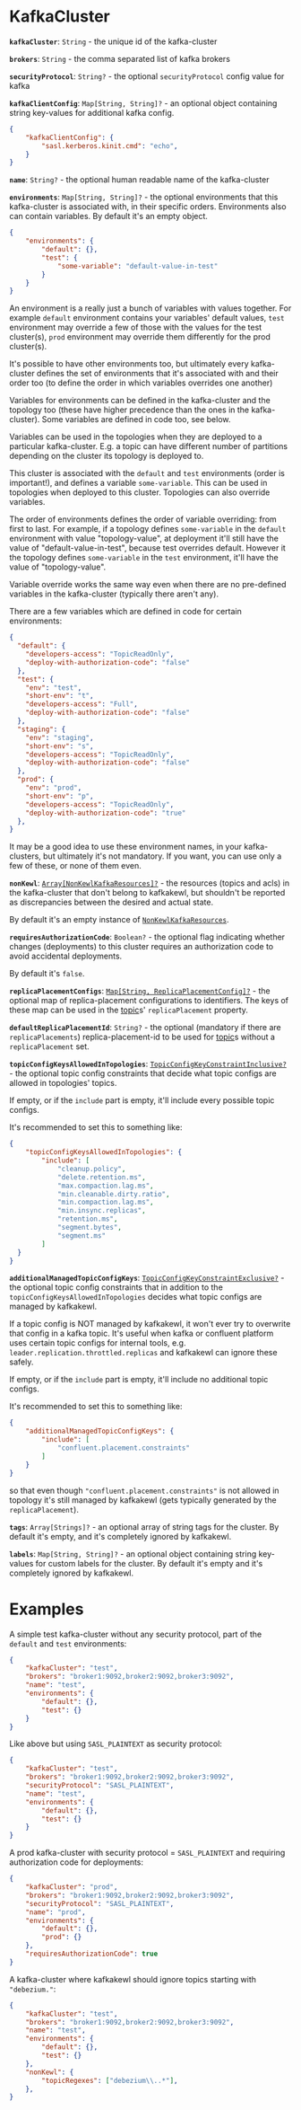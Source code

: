 # KafkaCluster

**`kafkaCluster`**: `String` - the unique id of the kafka-cluster

**`brokers`**: `String` - the comma separated list of kafka brokers

**`securityProtocol`**: `String?` - the optional `securityProtocol` config value for kafka

**`kafkaClientConfig`**: `Map[String, String]?` - an optional object containing string key-values for additional kafka config.

```json
{
    "kafkaClientConfig": {
        "sasl.kerberos.kinit.cmd": "echo",
    }
}
```

**`name`**: `String?` - the optional human readable name of the kafka-cluster

**`environments`**: `Map[String, String]?` - the optional environments that this kafka-cluster is associated with, in their specific orders. Environments also can contain variables. By default it's an empty object.

```json
{
    "environments": {
        "default": {},
        "test": {
            "some-variable": "default-value-in-test"
        }
    }
}
```

An environment is a really just a bunch of variables with values together. For example `default` environment contains your variables' default values, `test` environment may override a few of those with the values for the test cluster(s), `prod` environment may override them differently for the prod cluster(s).

It's possible to have other environments too, but ultimately every kafka-cluster defines the set of environments that it's associated with and their order too (to define the order in which variables overrides one another)

Variables for environments can be defined in the kafka-cluster and the topology too (these have higher precedence than the ones in the kafka-cluster). Some variables are defined in code too, see below.

Variables can be used in the topologies when they are deployed to a particular kafka-cluster. E.g. a topic can have different number of partitions depending on the cluster its topology is deployed to.

This cluster is associated with the `default` and `test` environments (order is important!), and defines a variable `some-variable`. This can be used in topologies when deployed to this cluster. Topologies can also override variables.

The order of environments defines the order of variable overriding: from first to last. For example, if a topology defines `some-variable` in the `default` environment with value "topology-value", at deployment it'll still have the value of "default-value-in-test", because test overrides default. However it the topology defines `some-variable` in the `test` environment, it'll have the value of "topology-value".

Variable override works the same way even when there are no pre-defined variables in the kafka-cluster (typically there aren't any).

There are a few variables which are defined in code for certain environments:
```json
{
  "default": {
    "developers-access": "TopicReadOnly",
    "deploy-with-authorization-code": "false"
  },
  "test": {
    "env": "test",
    "short-env": "t",
    "developers-access": "Full",
    "deploy-with-authorization-code": "false"
  },
  "staging": {
    "env": "staging",
    "short-env": "s",
    "developers-access": "TopicReadOnly",
    "deploy-with-authorization-code": "false"
  },
  "prod": {
    "env": "prod",
    "short-env": "p",
    "developers-access": "TopicReadOnly",
    "deploy-with-authorization-code": "true"
  },
}
```

It may be a good idea to use these environment names, in your kafka-clusters, but ultimately it's not mandatory. If you want, you can use only a few of these, or none of them even.

**`nonKewl`**: [`Array[NonKewlKafkaResources]?`](NonKewlKafkaResources.md) - the resources (topics and acls) in the kafka-cluster that don't belong to kafkakewl, but shouldn't be reported as discrepancies between the desired and actual state.

By default it's an empty instance of [`NonKewlKafkaResources`](NonKewlKafkaResources.md).

**`requiresAuthorizationCode`**: `Boolean?` - the optional flag indicating whether changes (deployments) to this cluster requires an authorization code to avoid accidental deployments.

By default it's `false`.

**`replicaPlacementConfigs`**: [`Map[String, ReplicaPlacementConfig]?`](ReplicaPlacementConfig.md) - the optional map of replica-placement configurations to identifiers. The keys of these map can be used in the [topic](../topology/TopologyTopic.md)s' `replicaPlacement` property.

**`defaultReplicaPlacementId`**: `String?` - the optional (mandatory if there are `replicaPlacements`) replica-placement-id to be used for [topic](../topology/TopologyTopic.md)s without a `replicaPlacement` set.

**`topicConfigKeysAllowedInTopologies`**: [`TopicConfigKeyConstraintInclusive?`](TopicConfigKeyConstraints.md) - the optional topic config constraints that decide what topic configs are allowed in topologies' topics.

If empty, or if the `include` part is empty, it'll include every possible topic configs.

It's recommended to set this to something like:

```json
{
    "topicConfigKeysAllowedInTopologies": {
        "include": [
            "cleanup.policy",
            "delete.retention.ms",
            "max.compaction.lag.ms",
            "min.cleanable.dirty.ratio",
            "min.compaction.lag.ms",
            "min.insync.replicas",
            "retention.ms",
            "segment.bytes",
            "segment.ms"
        ]
  }
}
```

**`additionalManagedTopicConfigKeys`**: [`TopicConfigKeyConstraintExclusive?`](TopicConfigKeyConstraints.md) - the optional topic config constraints that in addition to the `topicConfigKeysAllowedInTopologies` decides what topic configs are managed by kafkakewl.

If a topic config is NOT managed by kafkakewl, it won't ever try to overwrite that config in a kafka topic. It's useful when kafka or confluent platform uses certain topic configs for internal tools, e.g. `leader.replication.throttled.replicas` and kafkakewl can ignore these safely.  

If empty, or if the `include` part is empty, it'll include no additional topic configs.

It's recommended to set this to something like:

```json
{
    "additionalManagedTopicConfigKeys": {
        "include": [
            "confluent.placement.constraints"
        ]
    }
}
```

so that even though `"confluent.placement.constraints"` is not allowed in topology it's still managed by kafkakewl (gets typically generated by the `replicaPlacement`). 

**`tags`**: `Array[Strings]?` - an optional array of string tags for the cluster. By default it's empty, and it's completely ignored by kafkakewl.

**`labels`**: `Map[String, String]?` - an optional object containing string key-values for custom labels for the cluster. By default it's empty and it's completely ignored by kafkakewl.

# Examples

A simple test kafka-cluster without any security protocol, part of the `default` and `test` environments:
```json
{
    "kafkaCluster": "test",
    "brokers": "broker1:9092,broker2:9092,broker3:9092",
    "name": "test",
    "environments": {
        "default": {},
        "test": {}
    }
}
```

Like above but using `SASL_PLAINTEXT` as security protocol:
```json
{
    "kafkaCluster": "test",
    "brokers": "broker1:9092,broker2:9092,broker3:9092",
    "securityProtocol": "SASL_PLAINTEXT",
    "name": "test",
    "environments": {
        "default": {},
        "test": {}
    }
}
```

A prod kafka-cluster with security protocol = `SASL_PLAINTEXT` and requiring authorization code for deployments:
```json
{
    "kafkaCluster": "prod",
    "brokers": "broker1:9092,broker2:9092,broker3:9092",
    "securityProtocol": "SASL_PLAINTEXT",
    "name": "prod",
    "environments": {
        "default": {},
        "prod": {}
    },
    "requiresAuthorizationCode": true
}
```

A kafka-cluster where kafkakewl should ignore topics starting with `"debezium."`:
```json
{
    "kafkaCluster": "test",
    "brokers": "broker1:9092,broker2:9092,broker3:9092",
    "name": "test",
    "environments": {
        "default": {},
        "test": {}
    },
    "nonKewl": {
        "topicRegexes": ["debezium\\..*"],
    },
}
```
